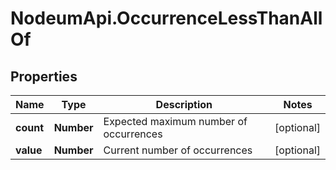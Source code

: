 # NodeumApi.OccurrenceLessThanAllOf

## Properties

Name | Type | Description | Notes
------------ | ------------- | ------------- | -------------
**count** | **Number** | Expected maximum number of occurrences | [optional] 
**value** | **Number** | Current number of occurrences | [optional] 


